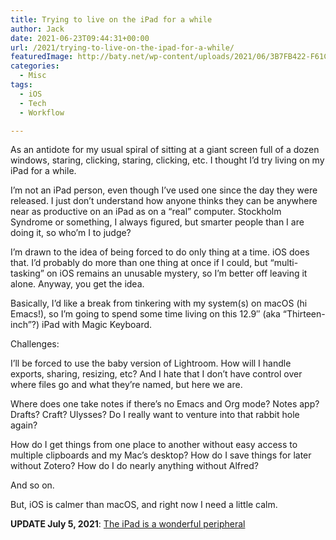 ```yaml
---
title: Trying to live on the iPad for a while
author: Jack
date: 2021-06-23T09:44:31+00:00
url: /2021/trying-to-live-on-the-ipad-for-a-while/
featuredImage: http://baty.net/wp-content/uploads/2021/06/3B7FB422-F61C-4B89-A72D-01B6384F042C-scaled-1.jpeg
categories:
  - Misc
tags:
  - iOS
  - Tech
  - Workflow

---
```

<!--kg-card-begin: html-->As an antidote for my usual spiral of sitting at a giant screen full of a dozen windows, staring, clicking, staring, clicking, etc. I thought I&#8217;d try living on my iPad for a while.

I&#8217;m not an iPad person, even though I&#8217;ve used one since the day they were released. I just don&#8217;t understand how anyone thinks they can be anywhere near as productive on an iPad as on a &#8220;real&#8221; computer. Stockholm Syndrome or something, I always figured, but smarter people than I are doing it, so who&#8217;m I to judge?

I&#8217;m drawn to the idea of being forced to do only thing at a time. iOS does that. I&#8217;d probably do more than one thing at once if I could, but &#8220;multi-tasking&#8221; on iOS remains an unusable mystery, so I&#8217;m better off leaving it alone. Anyway, you get the idea.

Basically, I&#8217;d like a break from tinkering with my system(s) on macOS (hi Emacs!), so I&#8217;m going to spend some time living on this 12.9&#8243; (aka &#8220;Thirteen-inch&#8221;?) iPad with Magic Keyboard.

Challenges:

I&#8217;ll be forced to use the baby version of Lightroom. How will I handle exports, sharing, resizing, etc? And I hate that I don&#8217;t have control over where files go and what they&#8217;re named, but here we are.

Where does one take notes if there&#8217;s no Emacs and Org mode? Notes app? Drafts? Craft? Ulysses? Do I really want to venture into that rabbit hole again?

How do I get things from one place to another without easy access to multiple clipboards and my Mac&#8217;s desktop? How do I save things for later without Zotero? How do I do nearly anything without Alfred?

And so on.

But, iOS is calmer than macOS, and right now I need a little calm.

**UPDATE July 5, 2021**: [The iPad is a wonderful peripheral][1]

<!--kg-card-end: html-->

 [1]: https://www.baty.blog/2021/the-ipad-is-a-wonderful-peripheral/